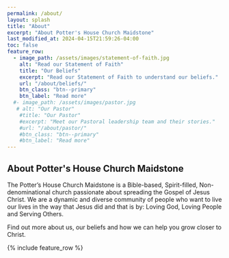 ```yaml
---
permalink: /about/
layout: splash
title: "About"
excerpt: "About Potter's House Church Maidstone"
last_modified_at: 2024-04-15T21:59:26-04:00
toc: false
feature_row:
  - image_path: /assets/images/statement-of-faith.jpg
    alt: "Read our Statement of Faith"
    title: "Our Beliefs"
    excerpt: "Read our Statement of Faith to understand our beliefs."
    url: "/about/beliefs/"
    btn_class: "btn--primary"
    btn_label: "Read more"
  #- image_path: /assets/images/pastor.jpg
   # alt: "Our Pastor"
    #title: "Our Pastor"
    #excerpt: "Meet our Pastoral leadership team and their stories."
    #url: "/about/pastor/"
    #btn_class: "btn--primary"
    #btn_label: "Read more"
---
```


## About Potter's House Church Maidstone

The Potter’s House Church Maidstone is a Bible-based, Spirit-filled, Non-denominational church passionate about spreading the Gospel of Jesus Christ. We are a dynamic and diverse community of people who want to live our lives in the way that Jesus did and that is by: Loving God, Loving People and Serving Others.

Find out more about us, our beliefs and how we can help you grow closer to Christ.

{% include feature_row %}